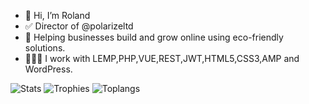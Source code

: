 

- 👋 Hi, I’m Roland
- ✅ Director of @polarizeltd
- 🌱 Helping businesses build and grow online using eco-friendly solutions.
- 👨🏻‍💻 I work with LEMP,PHP,VUE,REST,JWT,HTML5,CSS3,AMP and WordPress.



![Stats](https://github-readme-streak-stats.herokuapp.com/?user=rolandfarkasCOM)
![Trophies](https://github-profile-trophy.vercel.app/?username=rolandfarkasCOM)
![Toplangs](https://github-readme-stats.vercel.app/api/top-langs/?username=rolandfarkasCOM)
<!---
rolandfarkasCOM/rolandfarkasCOM is a ✨ special ✨ repository because its `README.md` (this file) appears on your GitHub profile.
You can click the Preview link to take a look at your changes.
--->
